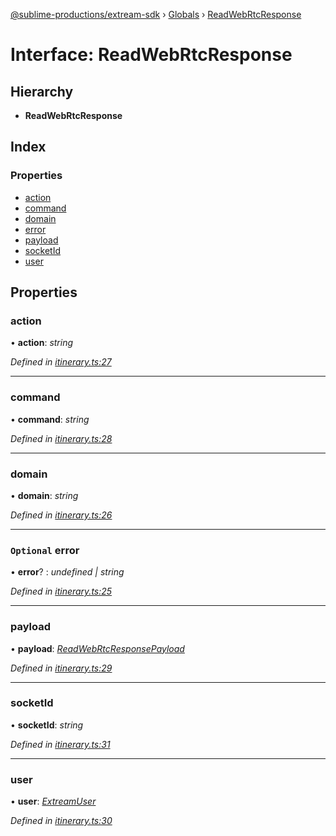 [@sublime-productions/extream-sdk](../README.md) › [Globals](../globals.md) › [ReadWebRtcResponse](readwebrtcresponse.md)

# Interface: ReadWebRtcResponse

## Hierarchy

* **ReadWebRtcResponse**

## Index

### Properties

* [action](readwebrtcresponse.md#action)
* [command](readwebrtcresponse.md#command)
* [domain](readwebrtcresponse.md#domain)
* [error](readwebrtcresponse.md#optional-error)
* [payload](readwebrtcresponse.md#payload)
* [socketId](readwebrtcresponse.md#socketid)
* [user](readwebrtcresponse.md#user)

## Properties

###  action

• **action**: *string*

*Defined in [itinerary.ts:27](https://github.com/Extream-SaaS/ex-sdk/blob/1dafdd0/src/itinerary.ts#L27)*

___

###  command

• **command**: *string*

*Defined in [itinerary.ts:28](https://github.com/Extream-SaaS/ex-sdk/blob/1dafdd0/src/itinerary.ts#L28)*

___

###  domain

• **domain**: *string*

*Defined in [itinerary.ts:26](https://github.com/Extream-SaaS/ex-sdk/blob/1dafdd0/src/itinerary.ts#L26)*

___

### `Optional` error

• **error**? : *undefined | string*

*Defined in [itinerary.ts:25](https://github.com/Extream-SaaS/ex-sdk/blob/1dafdd0/src/itinerary.ts#L25)*

___

###  payload

• **payload**: *[ReadWebRtcResponsePayload](readwebrtcresponsepayload.md)*

*Defined in [itinerary.ts:29](https://github.com/Extream-SaaS/ex-sdk/blob/1dafdd0/src/itinerary.ts#L29)*

___

###  socketId

• **socketId**: *string*

*Defined in [itinerary.ts:31](https://github.com/Extream-SaaS/ex-sdk/blob/1dafdd0/src/itinerary.ts#L31)*

___

###  user

• **user**: *[ExtreamUser](extreamuser.md)*

*Defined in [itinerary.ts:30](https://github.com/Extream-SaaS/ex-sdk/blob/1dafdd0/src/itinerary.ts#L30)*
